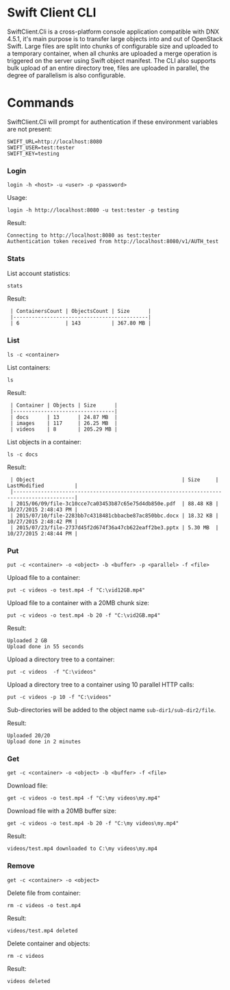 # Swift Client CLI 

SwiftClient.Cli is a cross-platform console application compatible with DNX 4.5.1, it's main purpose is to transfer large objects into and out of OpenStack Swift. 
Large files are split into chunks of configurable size and uploaded to a temporary container, when all chunks are uploaded a merge operation is triggered on the server using Swift object manifest. 
The CLI also supports bulk upload of an entire directory tree, files are uploaded in parallel, the degree of parallelism is also configurable.

# Commands

SwiftClient.Cli will prompt for authentication if these environment variables are not present:

```
SWIFT_URL=http://localhost:8080
SWIFT_USER=test:tester
SWIFT_KEY=testing
```

### Login

```
login -h <host> -u <user> -p <password>
```

Usage:
```
login -h http://localhost:8080 -u test:tester -p testing
```

Result:
```
Connecting to http://localhost:8080 as test:tester
Authentication token received from http://localhost:8080/v1/AUTH_test
```

### Stats

List account statistics:
```
stats
```

Result:
```
 | ContainersCount | ObjectsCount | Size      |
 |--------------------------------------------|
 | 6               | 143          | 367.80 MB |
```

### List

```
ls -c <container>
```

List containers:
```
ls
```

Result:
```
 | Container | Objects | Size      |
 |---------------------------------|
 | docs      | 13      | 24.87 MB  |
 | images    | 117     | 26.25 MB  |
 | videos    | 8       | 205.29 MB |

```

List objects in a container:
```
ls -c docs
```

Result:
```
 | Object                                                | Size     | LastModified          |
 |------------------------------------------------------------------------------------------|
 | 2015/06/09/file-3c10cce7ca03453b87c65e75d4db850e.pdf  | 88.48 KB | 10/27/2015 2:48:43 PM |
 | 2015/07/10/file-2283bb7c4318481cbbacbe87ac850bbc.docx | 18.32 KB | 10/27/2015 2:48:42 PM |
 | 2015/07/23/file-2737d45f2d674f36a47cb622eaff2be3.pptx | 5.30 MB  | 10/27/2015 2:48:44 PM |
```

### Put

```
put -c <container> -o <object> -b <buffer> -p <parallel> -f <file>
```

Upload file to a container:
```
put -c videos -o test.mp4 -f "C:\vid12GB.mp4"
```

Upload file to a container with a 20MB chunk size:
```
put -c videos -o test.mp4 -b 20 -f "C:\vid2GB.mp4"
```

Result:
```
Uploaded 2 GB
Upload done in 55 seconds
```

Upload a directory tree to a container: 
```
put -c videos  -f "C:\videos"
```

Upload a directory tree to a container using 10 parallel HTTP calls:
```
put -c videos -p 10 -f "C:\videos"
```

Sub-directories will be added to the object name `sub-dir1/sub-dir2/file`.

Result:
```
Uploaded 20/20
Upload done in 2 minutes
```

### Get

```
get -c <container> -o <object> -b <buffer> -f <file>
```

Download file:
```
get -c videos -o test.mp4 -f "C:\my videos\my.mp4"
```

Download file with a 20MB buffer size:
```
get -c videos -o test.mp4 -b 20 -f "C:\my videos\my.mp4"
```

Result:
```
videos/test.mp4 downloaded to C:\my videos\my.mp4
```

### Remove

```
get -c <container> -o <object>
```

Delete file from container:
```
rm -c videos -o test.mp4
```

Result:
```
videos/test.mp4 deleted
```

Delete container and objects:
```
rm -c videos
```

Result:
```
videos deleted
```

